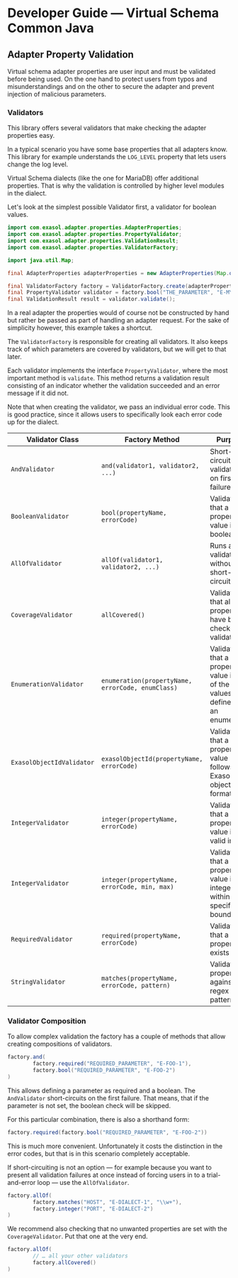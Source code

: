 # Developer Guide — Virtual Schema Common Java

## Adapter Property Validation

Virtual schema adapter properties are user input and must be validated before being used. On the one hand to protect users from typos and misunderstandings and on the other to secure the adapter and prevent injection of malicious parameters.

### Validators

This library offers several validators that make checking the adapter properties easy.

In a typical scenario you have some base properties that all adapters know. This library for example understands the `LOG_LEVEL` property that lets users change the log level.

Virtual Schema dialects (like the one for MariaDB) offer additional properties. That is why the validation is controlled by higher level modules in the dialect.

Let's look at the simplest possible Validator first, a validator for boolean values.

```java
import com.exasol.adapter.properties.AdapterProperties;
import com.exasol.adapter.properties.PropertyValidator;
import com.exasol.adapter.properties.ValidationResult;
import com.exasol.adapter.properties.ValidatorFactory;

import java.util.Map;

final AdapterProperties adapterProperties = new AdapterProperties(Map.of("THE_PARAMETER", true));

final ValidatorFactory factory = ValidatorFactory.create(adapterProperties);
final PropertyValidator validator = factory.bool("THE_PARAMETER", "E-MYERROR-42");
final ValidationResult result = validator.validate();
```

In a real adapter the properties would of course not be constructed by hand but rather be passed as part of handling an adapter request. For the sake of simplicity however, this example takes a shortcut.

The `ValidatorFactory` is responsible for creating all validators. It also keeps track of which parameters are covered by validators, but we will get to that later.

Each validator implements the interface `PropertyValidator`, where the most important method is `validate`. This method returns a validation result consisting of an indicator whether the validation succeeded and an error message if it did not.

Note that when creating the validator, we pass an individual error code. This is good practice, since it allows users to specifically look each error code up for the dialect.

| Validator Class           | Factory Method                                    | Purpose                                                                        |
|---------------------------|---------------------------------------------------|--------------------------------------------------------------------------------|
| `AndValidator`            | `and(validator1, validator2, ...)`                | Short-circuits validation on first failure                                     |
| `BooleanValidator`        | `bool(propertyName, errorCode)`                   | Validates that a property value is a boolean                                   |
| `AllOfValidator`          | `allOf(validator1, validator2, ...)`              | Runs all validators without short-circuiting                                   |
| `CoverageValidator`       | `allCovered()`                                    | Validates that all properties have been checked by validators                  |
| `EnumerationValidator`    | `enumeration(propertyName, errorCode, enumClass)` | Validates that a property value is one of the values defined in an enumeration |
| `ExasolObjectIdValidator` | `exasolObjectId(propertyName, errorCode)`         | Validates that a property value follows Exasol's object ID format rules        |
| `IntegerValidator`        | `integer(propertyName, errorCode)`                | Validates that a property value is a valid integer                             |
| `IntegerValidator`        | `integer(propertyName, errorCode, min, max)`      | Validates that a property value is an integer within specified boundaries      |
| `RequiredValidator`       | `required(propertyName, errorCode)`               | Validates that a property exists                                               |
| `StringValidator`         | `matches(propertyName, errorCode, pattern)`       | Validates property against regex pattern                                       |

### Validator Composition

To allow complex validation the factory has a couple of methods that allow creating compositions of validators.

```java
factory.and(
        factory.required("REQUIRED_PARAMETER", "E-FOO-1"),
        factory.bool("REQUIRED_PARAMETER", "E-FOO-2")
)
```

This allows defining a parameter as required and a boolean. The `AndValidator` short-circuits on the first failure. That means, that if the parameter is not set, the boolean check will be skipped.

For this particular combination, there is also a shorthand form:

```java
factory.required(factory.bool("REQUIRED_PARAMETER", "E-FOO-2"))
```

This is much more convenient. Unfortunately it costs the distinction in the error codes, but that is in this scenario completely acceptable.

If short-circuiting is not an option — for example because you want to present all validation failures at once instead of forcing users in to a trial-and-error loop — use the `AllOfValidator`.

```java
factory.allOf(
        factory.matches("HOST", "E-DIALECT-1", "\\w+"),
        factory.integer("PORT", "E-DIALECT-2")
)
```

We recommend also checking that no unwanted properties are set with the `CoverageValidator`. Put that one at the very end.

```java
factory.allOf(
        // … all your other validators
        factory.allCovered()
)
```